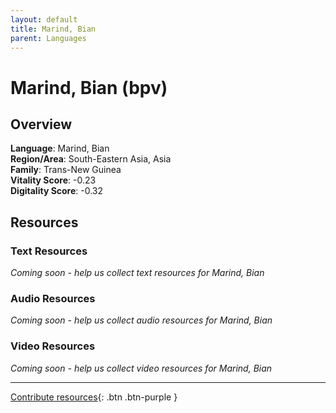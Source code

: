 ```yaml
---
layout: default
title: Marind, Bian
parent: Languages
---
```


# Marind, Bian (bpv)

## Overview

**Language**: Marind, Bian  
**Region/Area**: South-Eastern Asia, Asia  
**Family**: Trans-New Guinea  
**Vitality Score**: -0.23  
**Digitality Score**: -0.32  

## Resources

### Text Resources
*Coming soon - help us collect text resources for Marind, Bian*

### Audio Resources
*Coming soon - help us collect audio resources for Marind, Bian*

### Video Resources
*Coming soon - help us collect video resources for Marind, Bian*

---

[Contribute resources](https://fairtrain.github.io/){: .btn .btn-purple }
